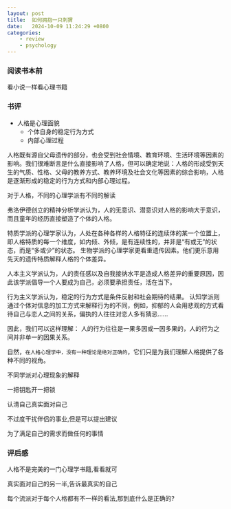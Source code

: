 ```yaml
---
layout: post
title:  如何拥抱一只刺猬
date:   2024-10-09 11:24:29 +0800
categories: 
    - review
    - psychology
---
```


### 阅读书本前

看小说一样看心理书籍

### 书评

- 人格是心理面貌
    - 个体自身的稳定行为方式
    - 内部心理过程

人格既有源自父母遗传的部分，也会受到社会情境、教育环境、生活环境等因素的影响。我们很难断言是什么直接影响了人格，但可以确定地说：人格的形成受到天生的气质、性格、父母的教养方式、教养环境及社会文化等因素的综合影响，人格是逐渐形成的稳定的行为方式和内部心理过程。

对于人格，不同的心理学派有不同的解读

弗洛伊德创立的精神分析学派认为，人的无意识、潜意识对人格的影响大于意识，而且童年的经历直接塑造了个体的人格。 

特质学派的心理学家认为，人处在各种各样的人格特征的连续体的某一个位置上，即人格特质的每一个维度，如内倾、外倾，是有连续性的，并非是“有或无”的状态，而是“多或少”的状态。 生物学派的心理学家更看重遗传因素。他们更乐意用先天的遗传特质解释人格的个体差异。 

人本主义学派认为，人的责任感以及自我接纳水平是造成人格差异的重要原因，因此该学派倡导一个人要成为自己，必须要承担责任，活在当下。 

行为主义学派认为，稳定的行为方式是条件反射和社会期待的结果。 认知学派则通过个体对信息的加工方式来解释行为的不同，例如，抑郁的人会用悲观的方式看待自己与恋人之间的关系，偏执的人往往对恋人多有猜忌…… 

因此，我们可以这样理解：
人的行为往往是一果多因或一因多果的，人的行为之间并非单一的因果关系。

自然，<code>在人格心理学中，没有一种理论是绝对正确的</code>，它们只是为我们理解人格提供了各种不同的视角。

不同学派对心理现象的解释

一把钥匙开一把锁

认清自己真实面对自己

不过度干扰伴侣的事业,但是可以提出建议

为了满足自己的需求而做任何的事情

### 评后感

人格不是完美的一门心理学书籍,看看就可

真实面对自己的另一半,告诉最真实的自己

每个流派对于每个人格都有不一样的看法,那到底什么是正确的?